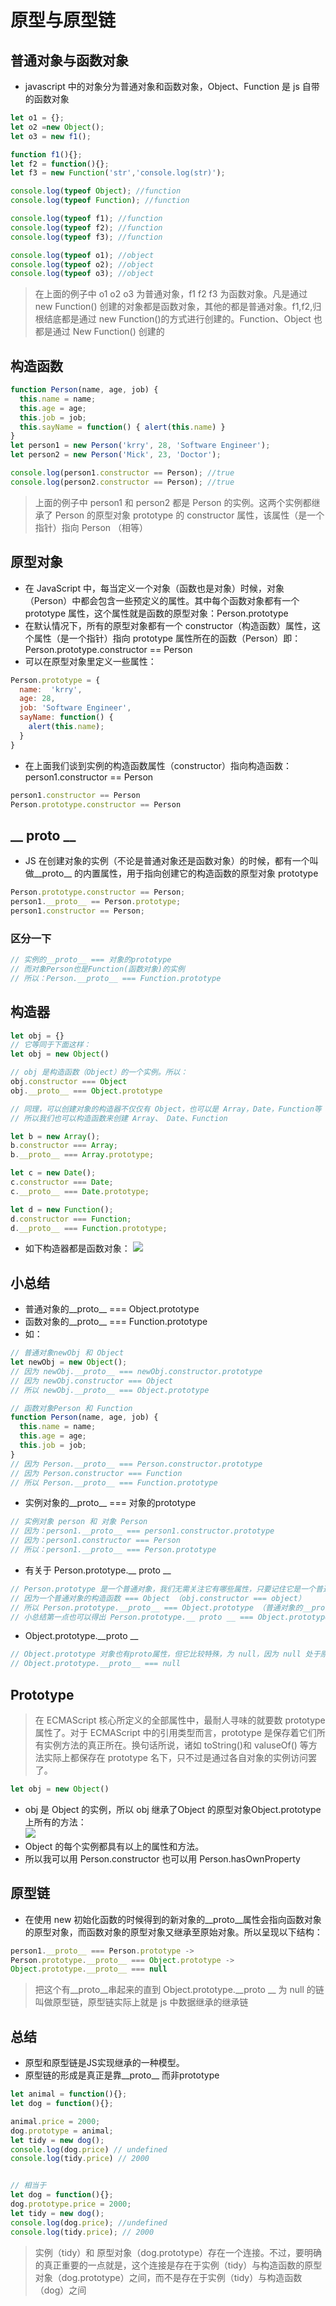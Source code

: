 # 原型与原型链

## 普通对象与函数对象
- javascript 中的对象分为普通对象和函数对象，Object、Function 是 js 自带的函数对象
```javascript
let o1 = {}; 
let o2 =new Object();
let o3 = new f1();

function f1(){}; 
let f2 = function(){};
let f3 = new Function('str','console.log(str)');

console.log(typeof Object); //function 
console.log(typeof Function); //function  

console.log(typeof f1); //function 
console.log(typeof f2); //function 
console.log(typeof f3); //function   

console.log(typeof o1); //object 
console.log(typeof o2); //object 
console.log(typeof o3); //object
```
> 在上面的例子中 o1 o2 o3 为普通对象，f1 f2 f3 为函数对象。凡是通过 new Function() 创建的对象都是函数对象，其他的都是普通对象。f1,f2,归根结底都是通过 new Function()的方式进行创建的。Function、Object 也都是通过 New Function() 创建的

## 构造函数
```javascript
function Person(name, age, job) {
  this.name = name;
  this.age = age;
  this.job = job;
  this.sayName = function() { alert(this.name) } 
}
let person1 = new Person('krry', 28, 'Software Engineer');
let person2 = new Person('Mick', 23, 'Doctor');

console.log(person1.constructor == Person); //true
console.log(person2.constructor == Person); //true
```
> 上面的例子中 person1 和 person2 都是 Person 的实例。这两个实例都继承了 Person 的原型对象 prototype 的 constructor 属性，该属性（是一个指针）指向 Person （相等）

## 原型对象
- 在 JavaScript 中，每当定义一个对象（函数也是对象）时候，对象（Person）中都会包含一些预定义的属性。其中每个函数对象都有一个 prototype 属性，这个属性就是函数的原型对象：Person.prototype
- 在默认情况下，所有的原型对象都有一个 constructor（构造函数）属性，这个属性（是一个指针）指向 prototype 属性所在的函数（Person）即：Person.prototype.constructor == Person
- 可以在原型对象里定义一些属性：
```javascript
Person.prototype = {
  name:  'krry',
  age: 28,
  job: 'Software Engineer',
  sayName: function() {
    alert(this.name);
  }
}
```
- 在上面我们谈到实例的构造函数属性（constructor）指向构造函数：person1.constructor == Person
```javascript
person1.constructor == Person
Person.prototype.constructor == Person
```

## __ proto __
- JS 在创建对象的实例（不论是普通对象还是函数对象）的时候，都有一个叫做__proto__ 的内置属性，用于指向创建它的构造函数的原型对象 prototype
```javascript
Person.prototype.constructor == Person;
person1.__proto__ == Person.prototype;
person1.constructor == Person;
```
### 区分一下
```javascript
// 实例的__proto__ === 对象的prototype
// 而对象Person也是Function(函数对象)的实例
// 所以：Person.__proto__ === Function.prototype
```

## 构造器
```JavaScript
let obj = {}
// 它等同于下面这样：
let obj = new Object()

// obj 是构造函数（Object）的一个实例。所以：
obj.constructor === Object
obj.__proto__ === Object.prototype

// 同理，可以创建对象的构造器不仅仅有 Object，也可以是 Array，Date，Function等
// 所以我们也可以构造函数来创建 Array、 Date、Function

let b = new Array();
b.constructor === Array;
b.__proto__ === Array.prototype;

let c = new Date(); 
c.constructor === Date;
c.__proto__ === Date.prototype;

let d = new Function();
d.constructor === Function;
d.__proto__ === Function.prototype;
```
- 如下构造器都是函数对象：
![](https://github.com/Krryxa/WORK-LEARNING/blob/master/images/p_6.jpg)

## 小总结
- 普通对象的__proto__ === Object.prototype
- 函数对象的__proto__ === Function.prototype
- 如：
```JavaScript
// 普通对象newObj 和 Object
let newObj = new Object();
// 因为 newObj.__proto__ === newObj.constructor.prototype
// 因为 newObj.constructor === Object
// 所以 newObj.__proto__ === Object.prototype

// 函数对象Person 和 Function
function Person(name, age, job) {
  this.name = name;
  this.age = age;
  this.job = job;
}
// 因为 Person.__proto__ === Person.constructor.prototype
// 因为 Person.constructor === Function
// 所以 Person.__proto__ === Function.prototype
```

- 实例对象的__proto__ === 对象的prototype
```javascript
// 实例对象 person 和 对象 Person
// 因为：person1.__proto__ === person1.constructor.prototype
// 因为：person1.constructor === Person
// 所以：person1.__proto__ === Person.prototype
```

- 有关于 Person.prototype.__ proto __
```javascript
// Person.prototype 是一个普通对象，我们无需关注它有哪些属性，只要记住它是一个普通对象
// 因为一个普通对象的构造函数 === Object （obj.constructor === object）
// 所以 Person.prototype.__proto__ === Object.prototype （普通对象的__proto__ === Object.prototype）
// 小总结第一点也可以得出 Person.prototype.__ proto __ === Object.prototype
```

- Object.prototype.__proto __
```javascript
// Object.prototype 对象也有proto属性，但它比较特殊，为 null，因为 null 处于原型链的顶端，这个只能记住
// Object.prototype.__proto__ === null
```

## Prototype
> 在 ECMAScript 核心所定义的全部属性中，最耐人寻味的就要数 prototype 属性了。对于 ECMAScript 中的引用类型而言，prototype 是保存着它们所有实例方法的真正所在。换句话所说，诸如 toString()和 valuseOf() 等方法实际上都保存在 prototype 名下，只不过是通过各自对象的实例访问罢了。

```javascript
let obj = new Object()
```
- obj 是 Object 的实例，所以 obj 继承了Object 的原型对象Object.prototype 上所有的方法：<br>
![](https://github.com/Krryxa/WORK-LEARNING/blob/master/images/p_7.jpg)
- Object 的每个实例都具有以上的属性和方法。
- 所以我可以用 Person.constructor 也可以用 Person.hasOwnProperty

## 原型链
- 在使用 new 初始化函数的时候得到的新对象的__proto__属性会指向函数对象的原型对象，而函数对象的原型对象又继承至原始对象。所以呈现以下结构：
```javascript
person1.__proto__ === Person.prototype ->
Person.prototype.__proto__ === Object.prototype ->
Object.prototype.__proto__ === null
```
> 把这个有__proto__串起来的直到 Object.prototype.__proto __ 为 null 的链叫做原型链，原型链实际上就是 js 中数据继承的继承链

## 总结
- 原型和原型链是JS实现继承的一种模型。
- 原型链的形成是真正是靠__proto__ 而非prototype
```javascript
let animal = function(){};
let dog = function(){};

animal.price = 2000;
dog.prototype = animal;
let tidy = new dog();
console.log(dog.price) // undefined
console.log(tidy.price) // 2000


// 相当于
let dog = function(){};
dog.prototype.price = 2000;
let tidy = new dog();
console.log(dog.price); //undefined
console.log(tidy.price); // 2000
```
> 实例（tidy）和 原型对象（dog.prototype）存在一个连接。不过，要明确的真正重要的一点就是，这个连接是存在于实例（tidy）与构造函数的原型对象（dog.prototype）之间，而不是存在于实例（tidy）与构造函数（dog）之间
